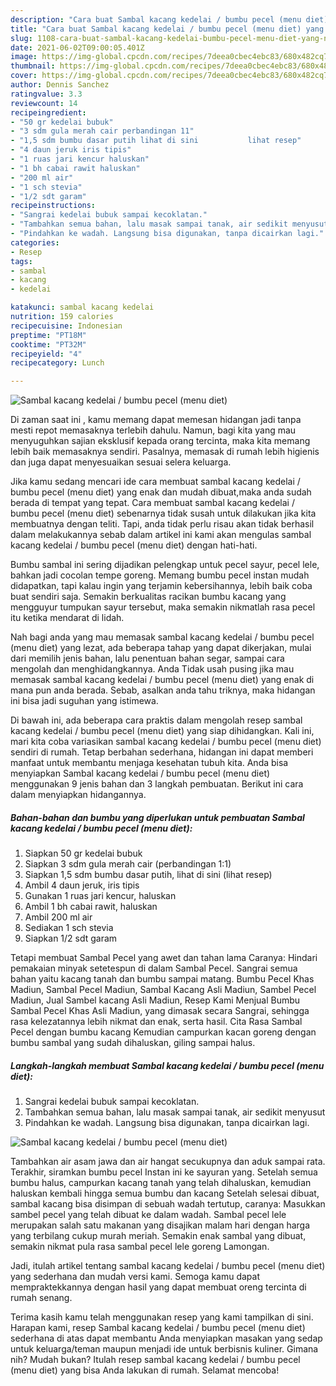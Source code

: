 ```yaml
---
description: "Cara buat Sambal kacang kedelai / bumbu pecel (menu diet) yang nikmat Untuk Jualan"
title: "Cara buat Sambal kacang kedelai / bumbu pecel (menu diet) yang nikmat Untuk Jualan"
slug: 1108-cara-buat-sambal-kacang-kedelai-bumbu-pecel-menu-diet-yang-nikmat-untuk-jualan
date: 2021-06-02T09:00:05.401Z
image: https://img-global.cpcdn.com/recipes/7deea0cbec4ebc83/680x482cq70/sambal-kacang-kedelai-bumbu-pecel-menu-diet-foto-resep-utama.jpg
thumbnail: https://img-global.cpcdn.com/recipes/7deea0cbec4ebc83/680x482cq70/sambal-kacang-kedelai-bumbu-pecel-menu-diet-foto-resep-utama.jpg
cover: https://img-global.cpcdn.com/recipes/7deea0cbec4ebc83/680x482cq70/sambal-kacang-kedelai-bumbu-pecel-menu-diet-foto-resep-utama.jpg
author: Dennis Sanchez
ratingvalue: 3.3
reviewcount: 14
recipeingredient:
- "50 gr kedelai bubuk"
- "3 sdm gula merah cair perbandingan 11"
- "1,5 sdm bumbu dasar putih lihat di sini           lihat resep"
- "4 daun jeruk iris tipis"
- "1 ruas jari kencur haluskan"
- "1 bh cabai rawit haluskan"
- "200 ml air"
- "1 sch stevia"
- "1/2 sdt garam"
recipeinstructions:
- "Sangrai kedelai bubuk sampai kecoklatan."
- "Tambahkan semua bahan, lalu masak sampai tanak, air sedikit menyusut"
- "Pindahkan ke wadah. Langsung bisa digunakan, tanpa dicairkan lagi."
categories:
- Resep
tags:
- sambal
- kacang
- kedelai

katakunci: sambal kacang kedelai 
nutrition: 159 calories
recipecuisine: Indonesian
preptime: "PT18M"
cooktime: "PT32M"
recipeyield: "4"
recipecategory: Lunch

---
```



![Sambal kacang kedelai / bumbu pecel (menu diet)](https://img-global.cpcdn.com/recipes/7deea0cbec4ebc83/680x482cq70/sambal-kacang-kedelai-bumbu-pecel-menu-diet-foto-resep-utama.jpg)

Di zaman  saat ini , kamu memang dapat memesan hidangan jadi tanpa mesti repot memasaknya terlebih dahulu. Namun, bagi kita yang mau menyuguhkan sajian eksklusif kepada orang tercinta, maka kita memang lebih baik memasaknya sendiri. Pasalnya, memasak di rumah lebih higienis dan juga dapat menyesuaikan sesuai selera keluarga.

Jika kamu sedang mencari ide cara membuat sambal kacang kedelai / bumbu pecel (menu diet) yang enak dan mudah dibuat,maka anda sudah berada di tempat yang tepat. Cara membuat sambal kacang kedelai / bumbu pecel (menu diet)  sebenarnya tidak susah untuk dilakukan jika kita membuatnya dengan teliti. Tapi, anda tidak perlu risau akan tidak berhasil dalam melakukannya 
sebab dalam artikel ini kami akan mengulas sambal kacang kedelai / bumbu pecel (menu diet) dengan hati-hati.  

Bumbu sambal ini sering dijadikan pelengkap untuk pecel sayur, pecel lele, bahkan jadi cocolan tempe goreng. Memang bumbu pecel instan mudah didapatkan, tapi kalau ingin yang terjamin kebersihannya, lebih baik coba buat sendiri saja. Semakin berkualitas racikan bumbu kacang yang mengguyur tumpukan sayur tersebut, maka semakin nikmatlah rasa pecel itu ketika mendarat di lidah.

Nah bagi anda yang mau memasak sambal kacang kedelai / bumbu pecel (menu diet) yang lezat, ada beberapa tahap yang dapat dikerjakan, mulai dari memilih jenis bahan, lalu penentuan bahan segar, sampai cara mengolah dan menghidangkannya. Anda Tidak usah pusing jika mau memasak sambal kacang kedelai / bumbu pecel (menu diet) yang enak di mana pun anda berada. Sebab, asalkan anda  tahu triknya, maka hidangan ini bisa jadi suguhan yang istimewa.

Di bawah ini, ada beberapa cara praktis  dalam mengolah resep sambal kacang kedelai / bumbu pecel (menu diet) yang siap dihidangkan. Kali ini, mari kita coba variasikan sambal kacang kedelai / bumbu pecel (menu diet) sendiri di rumah. Tetap berbahan sederhana, hidangan ini dapat memberi manfaat untuk membantu menjaga kesehatan tubuh kita. Anda bisa menyiapkan Sambal kacang kedelai / bumbu pecel (menu diet) menggunakan 9 jenis bahan dan 3 langkah pembuatan. Berikut ini cara dalam menyiapkan hidangannya.

<!--inarticleads1-->

##### Bahan-bahan dan bumbu yang diperlukan untuk pembuatan Sambal kacang kedelai / bumbu pecel (menu diet):

1. Siapkan 50 gr kedelai bubuk
1. Siapkan 3 sdm gula merah cair (perbandingan 1:1)
1. Siapkan 1,5 sdm bumbu dasar putih, lihat di sini           (lihat resep)
1. Ambil 4 daun jeruk, iris tipis
1. Gunakan 1 ruas jari kencur, haluskan
1. Ambil 1 bh cabai rawit, haluskan
1. Ambil 200 ml air
1. Sediakan 1 sch stevia
1. Siapkan 1/2 sdt garam


Tetapi membuat Sambal Pecel yang awet dan tahan lama Caranya: Hindari pemakaian minyak setetespun di dalam Sambal Pecel. Sangrai semua bahan yaitu kacang tanah dan bumbu sampai matang. Bumbu Pecel Khas Madiun, Sambal Pecel Madiun, Sambal Kacang Asli Madiun, Sambel Pecel Madiun, Jual Sambel kacang Asli Madiun, Resep Kami Menjual Bumbu Sambal Pecel Khas Asli Madiun, yang dimasak secara Sangrai, sehingga rasa kelezatannya lebih nikmat dan enak, serta hasil. Cita Rasa Sambal Pecel dengan bumbu kacang Kemudian campurkan kacan goreng dengan bumbu sambal yang sudah dihaluskan, giling sampai halus. 

<!--inarticleads2-->

##### Langkah-langkah membuat Sambal kacang kedelai / bumbu pecel (menu diet):

1. Sangrai kedelai bubuk sampai kecoklatan.
1. Tambahkan semua bahan, lalu masak sampai tanak, air sedikit menyusut
1. Pindahkan ke wadah. Langsung bisa digunakan, tanpa dicairkan lagi.
<img src="https://img-global.cpcdn.com/steps/4d65e18296fa5ecf/160x128cq70/sambal-kacang-kedelai-bumbu-pecel-menu-diet-langkah-memasak-3-foto.jpg" alt="Sambal kacang kedelai / bumbu pecel (menu diet)">

Tambahkan air asam jawa dan air hangat secukupnya dan aduk sampai rata. Terakhir, siramkan bumbu pecel Instan ini ke sayuran yang. Setelah semua bumbu halus, campurkan kacang tanah yang telah dihaluskan, kemudian haluskan kembali hingga semua bumbu dan kacang Setelah selesai dibuat, sambal kacang bisa disimpan di sebuah wadah tertutup, caranya: Masukkan sambel pecel yang telah dibuat ke dalam wadah. Sambal pecel lele merupakan salah satu makanan yang disajikan malam hari dengan harga yang terbilang cukup murah meriah. Semakin enak sambal yang dibuat, semakin nikmat pula rasa sambal pecel lele goreng Lamongan. 

Jadi, itulah artikel tentang  sambal kacang kedelai / bumbu pecel (menu diet)  yang sederhana dan mudah versi kami. Semoga kamu dapat mempraktekkannya dengan hasil yang dapat membuat oreng tercinta di rumah senang. 

Terima kasih kamu telah menggunakan resep yang kami tampilkan di sini. Harapan kami, resep  Sambal kacang kedelai / bumbu pecel (menu diet) sederhana di atas dapat membantu Anda menyiapkan masakan yang sedap untuk keluarga/teman maupun menjadi ide untuk berbisnis kuliner. Gimana nih? Mudah bukan? Itulah resep sambal kacang kedelai / bumbu pecel (menu diet) yang bisa Anda lakukan di rumah. Selamat mencoba!

